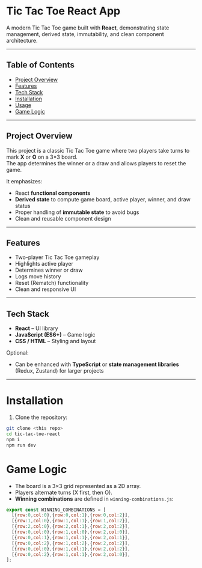 # Tic Tac Toe React App

A modern Tic Tac Toe game built with **React**, demonstrating state management, derived state, immutability, and clean component architecture.

---

## Table of Contents

- [Project Overview](#project-overview)  
- [Features](#features)  
- [Tech Stack](#tech-stack)  
- [Installation](#installation)  
- [Usage](#usage)  
- [Game Logic](#game-logic)  

---

## Project Overview

This project is a classic Tic Tac Toe game where two players take turns to mark **X** or **O** on a 3×3 board.  
The app determines the winner or a draw and allows players to reset the game.

It emphasizes:

- React **functional components**
- **Derived state** to compute game board, active player, winner, and draw status
- Proper handling of **immutable state** to avoid bugs
- Clean and reusable component design

---

## Features

- Two-player Tic Tac Toe gameplay
- Highlights active player
- Determines winner or draw
- Logs move history
- Reset (Rematch) functionality
- Clean and responsive UI

---

## Tech Stack

- **React** – UI library  
- **JavaScript (ES6+)** – Game logic  
- **CSS / HTML** – Styling and layout  

Optional:

- Can be enhanced with **TypeScript** or **state management libraries** (Redux, Zustand) for larger projects

---

# Installation

1. Clone the repository:

```bash
git clone <this repo>
cd tic-tac-toe-react
npm i
npm run dev
```

# Game Logic

- The board is a 3×3 grid represented as a 2D array.  
- Players alternate turns (X first, then O).  
- **Winning combinations** are defined in `winning-combinations.js`:

```javascript
export const WINNING_COMBINATIONS = [
  [{row:0,col:0},{row:0,col:1},{row:0,col:2}],
  [{row:1,col:0},{row:1,col:1},{row:1,col:2}],
  [{row:2,col:0},{row:2,col:1},{row:2,col:2}],
  [{row:0,col:0},{row:1,col:0},{row:2,col:0}],
  [{row:0,col:1},{row:1,col:1},{row:2,col:1}],
  [{row:0,col:2},{row:1,col:2},{row:2,col:2}],
  [{row:0,col:0},{row:1,col:1},{row:2,col:2}],
  [{row:0,col:2},{row:1,col:1},{row:2,col:0}],
];
```



